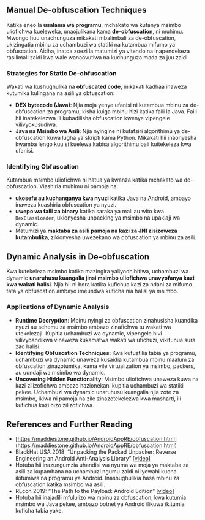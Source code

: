 ## Manual **De-obfuscation Techniques**

Katika eneo la **usalama wa programu**, mchakato wa kufanya msimbo uliofichwa kueleweka, unaojulikana kama **de-obfuscation**, ni muhimu. Mwongo huu unachunguza mikakati mbalimbali za de-obfuscation, ukizingatia mbinu za uchambuzi wa statiki na kutambua mifumo ya obfuscation. Aidha, inatoa zoezi la matumizi ya vitendo na inapendekeza rasilimali zaidi kwa wale wanaovutiwa na kuchunguza mada za juu zaidi.

### **Strategies for Static De-obfuscation**

Wakati wa kushughulika na **obfuscated code**, mikakati kadhaa inaweza kutumika kulingana na asili ya obfuscation:

- **DEX bytecode (Java)**: Njia moja yenye ufanisi ni kutambua mbinu za de-obfuscation za programu, kisha kuiga mbinu hizi katika faili la Java. Faili hii inatekelezwa ili kubadilisha obfuscation kwenye vipengele vilivyokusudiwa.
- **Java na Msimbo wa Asili**: Njia nyingine ni kutafsiri algorithimu ya de-obfuscation kuwa lugha ya skripti kama Python. Mikakati hii inaonyesha kwamba lengo kuu si kuelewa kabisa algorithimu bali kuitekeleza kwa ufanisi.

### **Identifying Obfuscation**

Kutambua msimbo uliofichwa ni hatua ya kwanza katika mchakato wa de-obfuscation. Viashiria muhimu ni pamoja na:

- **ukosefu au kuchanganya kwa nyuzi** katika Java na Android, ambayo inaweza kuashiria obfuscation ya nyuzi.
- **uwepo wa faili za binary** katika saraka ya mali au wito kwa `DexClassLoader`, ukionyesha unpacking ya msimbo na upakiaji wa dynamic.
- Matumizi ya **maktaba za asili pamoja na kazi za JNI zisizoweza kutambulika**, zikionyesha uwezekano wa obfuscation ya mbinu za asili.

## **Dynamic Analysis in De-obfuscation**

Kwa kutekeleza msimbo katika mazingira yaliyodhibitiwa, uchambuzi wa dynamic **unaruhusu kuangalia jinsi msimbo uliofichwa unavyofanya kazi kwa wakati halisi**. Njia hii ni bora katika kufichua kazi za ndani za mifumo tata ya obfuscation ambayo imeundwa kuficha nia halisi ya msimbo.

### **Applications of Dynamic Analysis**

- **Runtime Decryption**: Mbinu nyingi za obfuscation zinahusisha kuandika nyuzi au sehemu za msimbo ambazo zinafichwa tu wakati wa utekelezaji. Kupitia uchambuzi wa dynamic, vipengele hivi vilivyoandikwa vinaweza kukamatwa wakati wa ufichuzi, vikifunua sura zao halisi.
- **Identifying Obfuscation Techniques**: Kwa kufuatilia tabia ya programu, uchambuzi wa dynamic unaweza kusaidia kutambua mbinu maalum za obfuscation zinazotumika, kama vile virtualization ya msimbo, packers, au uundaji wa msimbo wa dynamic.
- **Uncovering Hidden Functionality**: Msimbo uliofichwa unaweza kuwa na kazi zilizofichwa ambazo hazionekani kupitia uchambuzi wa statiki pekee. Uchambuzi wa dynamic unaruhusu kuangalia njia zote za msimbo, ikiwa ni pamoja na zile zinazotekelezwa kwa masharti, ili kufichua kazi hizo zilizofichwa.

## References and Further Reading
* [https://maddiestone.github.io/AndroidAppRE/obfuscation.html](https://maddiestone.github.io/AndroidAppRE/obfuscation.html)
* BlackHat USA 2018: “Unpacking the Packed Unpacker: Reverse Engineering an Android Anti-Analysis Library” \[[video](https://www.youtube.com/watch?v=s0Tqi7fuOSU)]
* Hotuba hii inazungumzia uhandisi wa nyuma wa moja ya maktaba za asili za kupambana na uchambuzi ngumu zaidi niliyowahi kuona ikitumiwa na programu ya Android. Inashughulikia hasa mbinu za obfuscation katika msimbo wa asili.
* REcon 2019: “The Path to the Payload: Android Edition” \[[video](https://recon.cx/media-archive/2019/Session.005.Maddie_Stone.The_path_to_the_payload_Android_Edition-J3ZnNl2GYjEfa.mp4)]
* Hotuba hii inajadili mfululizo wa mbinu za obfuscation, kwa kutumia msimbo wa Java pekee, ambazo botnet ya Android ilikuwa ikitumia kuficha tabia yake.
